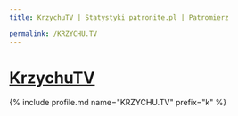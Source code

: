 ```yaml
---
title: KrzychuTV | Statystyki patronite.pl | Patromierz

permalink: /KRZYCHU.TV
---
```


# [KrzychuTV](https://patronite.pl/KRZYCHU.TV)

{% include profile.md name="KRZYCHU.TV" prefix="k" %}
